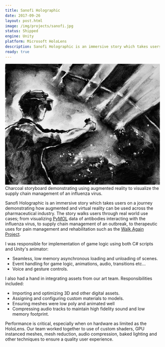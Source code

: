 ```yaml
---
title: Sanofi Holographic
date: 2017-09-26
layout: post.html
image: /img/projects/sanofi.jpg
status: Shipped
engine: Unity
platform: Microsoft HoloLens
description: Sanofi Holographic is an immersive story which takes users on a journey which demonstrates how augmented and virtual reality can be used for data visualization, therapeutics and pharmaceuticals.
ready: true
---
```


![Charcoal storyboard of someone using an AR headset to visualize an influenza outbreak.](/img/projects/sanofi.jpg)
<span class="subtitle">Charcoal storyboard demonstrating using augmented reality to visualize the supply chain management of an influenza virus.</span>

Sanofi Holographic is an immersive story which takes users on a journey demonstrating how augmented and virtual reality can be used across the pharmaceutical industry. The story walks users through real world use cases; from visualizing [PyMOL][pymol] data of antibodies interacting with the influenza virus, to supply chain management of an outbreak, to therapeutic uses for pain management and rehabilitation such as the [Walk Again Project][walkagain].

I was responsible for implementation of game logic using both C# scripts and Unity's animator:

- Seamless, low memory asynchronous loading and unloading of scenes.
- Event handling for game logic, animations, audio, transitions etc...
- Voice and gesture controls.

I also had a hand in integrating assets from our art team. Responsibilities included:

- Importing and optimizing 3D and other digital assets.
- Assigning and configuring custom materials to models.
- Ensuring meshes were low poly and animated well
- Compressing audio tracks to maintain high fidelity sound and low memory footprint.

Performance is critical, especially when on hardware as limited as the HoloLens. Our team worked together to use of custom shaders, GPU instanced meshes, mesh reduction, audio compression, baked lighting and other techniques to ensure a quality user experience.

[pymol]: https://pymol.org/2/
[walkagain]: https://today.duke.edu/2016/08/paraplegics-take-step-regain-movement
